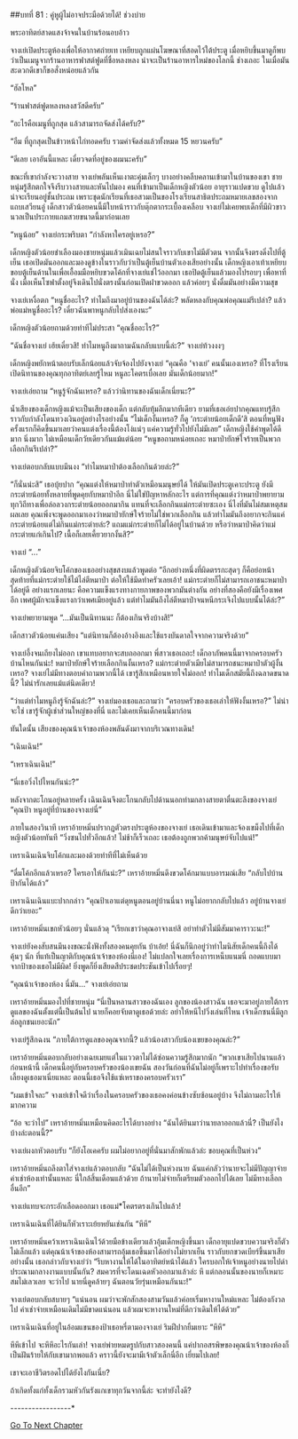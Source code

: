 ##บทที่ 81 : คู่หูผู้ไม่อาจประมือด้วยได้!
ช่วงบ่าย

พระอาทิตย์สาดแสงจ้าจนในบ้านร้อนอบอ้าว

จางเย่เปิดประตูห้องเพื่อให้อากาศถ่ายเท เหยียบถูกแผ่นโฆษณาที่สอดไว้ใต้ประตู เมื่อหยิบขึ้นมาดูก็พบว่าเป็นเมนูจากร้านอาหารฟาสต์ฟูดที่ชื่อหลงหลง น่าจะเป็นร้านอาหารใหม่ของโลกนี้ ช่างเถอะ ในเมื่อมันสะดวกดีเขาก็ขอสั่งหน่อยแล้วกัน

“ฮัลโหล”

“ร้านฟาสต์ฟูดหลงหลงสวัสดีครับ”

“อะไรคือเมนูที่ถูกสุด แล้วสามารถจัดส่งได้ครับ?”

“อืม ที่ถูกสุดเป็นข้าวหน้าไก่ทอดครับ รวมค่าจัดส่งแล้วทั้งหมด 15 หยวนครับ” 

“ดีเลย เอาอันนี้แหละ เดี๋ยวจดที่อยู่ของผมนะครับ”

ขณะที่เขากำลังจะวางสาย จางเย่พลันเห็นเงาตะคุ่มเล็กๆ บางอย่างคลืบคลานเข้ามาในบ้านของเขา ชายหนุ่มรู้สึกตกใจจึงรีบวางสายและหันไปมอง คนที่เข้ามาเป็นเด็กหญิงตัวน้อย อายุราวแปดขวบ ดูไปแล้วน่าจะเรียนอยู่ชั้นประถม เพราะชุดนักเรียนที่เธอสวมเป็นของโรงเรียนสาธิตประถมหมายเลขสองจากแถบเสวียนอู่ เด็กสาวตัวน้อยคนนี้มีใบหน้าราวกับตุ๊กตากระเบื้องเคลือบ จางเย่ไม่เคยพบเด็กที่มีผิวขาวนวลเป็นประกายแถมสวยขนาดนี้มาก่อนเลย

“หนูน้อย” จางเย่กระพริบตา “กำลังหาใครอยู่เหรอ?”

เด็กหญิงตัวน้อยชำเลืองมองชายหนุ่มแล้วเมินเฉยไม่สนใจราวกับเขาไม่มีตัวตน จากนั้นจึงตรงดิ่งไปที่ตู้เย็น เธอเปิดมันออกและมองดูข้างในราวกับว่าเป็นตู้เย็นบ้านตัวเองเสียอย่างนั้น เด็กหญิงเอาเท้าเหยียบขอบตู้เย็นด้านในเพื่อเอื้อมมือหยิบขวดโค้กที่จางเย่แช่ไว้ออกมา เธอปิดตู้เย็นแล้วมองไปรอบๆ เพื่อหาที่นั่ง เมื่อเห็นโซฟาตั้งอยู่จึงเดินไปนั่งตรงนั้นก่อนเปิดฝาขวดออก แล้วค่อยๆ นั่งดื่มมันอย่างมีความสุข

จางเย่เหงื่อตก “หนูชื่ออะไร? ทำไมถึงมาอยู่บ้านของฉันได้ล่ะ? พลัดหลงกับคุณพ่อคุณแม่รึเปล่า? แล้วพ่อแม่หนูชื่ออะไร? เดี๋ยวฉันพาหนูกลับไปส่งเองนะ”

เด็กหญิงตัวน้อยถามด้วยท่าทีไม่ประสา “คุณชื่ออะไร?”

“ฉันชื่อจางเย่ เฮ้ยเดี๋ยวสิ! ทำไมหนูถึงมาถามฉันกลับแบบนี้ล่ะ?” จางเย่ท้วงงงๆ

เด็กหญิงพยักหน้าตอบรับเล็กน้อยแล้วจับจ้องไปยังจางเย่ “คุณคือ ‘จางเย่’ คนนั้นเองเหรอ? ที่โรงเรียนเปิดนิทานของคุณทุกอาทิตย์เลยรู้ไหม หนูละโคตรเบื่อเลย มันเด็กน้อยมาก!” 

จางเย่เอ่ยถาม “หนูรู้จักฉันเหรอ? แล้วว่านิทานของฉันเด็กเนี่ยนะ?”

น้ำเสียงของเด็กหญิงแม้จะเป็นเสียงของเด็ก แต่กลับทุ้มลึกมากทีเดียว ยามที่เธอเอ่ยปากคุณแทบรู้สึกราวกับกำลังโดนทวงเงินอยู่อย่างไรอย่างนั้น “ไม่เด็กงั้นเหรอ? ก็ดู ‘กระต่ายน้อยเด็กดี’สิ ตอนที่หนูฟังครั้งแรกก็คิดขึ้นมาเลยว่าคนแต่งเรื่องนี้ต้องโง่แน่ๆ แค่ความรู้ทั่วไปยังไม่มีเลย” เด็กหญิงใช้คำพูดได้ดีมาก นิ่งมาก ไม่เหมือนเด็กวัยเดียวกันแม้แต่น้อย “หนูขอถามหน่อยเถอะ หมาป่ายักษ์ใจร้ายเป็นพวกเลือกกินรึเปล่า?”

จางเย่ตอบกลับแบบมึนงง “ทำไมหมาป่าต้องเลือกกินด้วยล่ะ?”

“ก็นั่นน่ะสิ” เธอบุ้ยปาก “คุณแต่งให้หมาป่าทำตัวเหมือนมนุษย์ได้ ให้มันเปิดประตูเคาะประตู ยังมีกระต่ายน้อยทั้งหลายที่พูดคุยกับหมาป่าอีก นี่ไม่ใช่ปัญหาหลักอะไร แต่การที่คุณแต่งว่าหมาป่าพยายามทุกวิถีทางเพื่อล่อลวงกระต่ายน้อยออกมากิน แทนที่จะเลือกกินแม่กระต่ายซะเอง นี่ไงที่มันไม่สมเหตุสมผลเลย คุณเพิ่งจะพูดออกมาเองว่าหมาป่ายักษ์ใจร้ายไม่ใช่พวกเลือกกิน แล้วทำไมมันถึงอยากจะกินแค่กระต่ายน้อยแต่ไม่กินแม่กระต่ายล่ะ? แถมแม่กระต่ายก็ไม่ได้อยู่ในบ้านด้วย หรือว่าหมาป่าคิดว่าแม่กระต่ายแก่เกินไป? เนื้อก็เลยเคี้ยวยากงั้นสิ?”

จางเย่ “...”

เด็กหญิงตัวน้อยจิบโค้กของเธออย่างสุขสงบแล้วพูดต่อ “อีกอย่างหนึ่งที่ผิดตรรกะสุดๆ ก็คือย่อหน้าสุดท้ายที่แม่กระต่ายใช้ไม้ไล่ตีหมาป่า ต่อให้ใช้มีดทำครัวเลยเอ้า! แม่กระต่ายก็ไม่สามารถเอาชนะหมาป่าได้อยู่ดี อย่างแรกเลยนะ คือความแข็งแรงทางกายภาพของพวกมันต่างกัน อย่างที่สองคือยังมีเรื่องเพศอีก เพศผู้มักจะแข็งแรงกว่าเพศเมียอยู่แล้ว แต่ทำไมมันถึงไล่ตีหมาป่าจนหนีกระเจิงไปแบบนั้นได้ล่ะ?”

จางเย่พยายามพูด “...มันเป็นนิทานนะ ก็ต้องเกินจริงบ้างสิ!”

เด็กสาวตัวน้อยแค่นเสียง “แต่นิทานก็ต้องอ้างอิงและใช้แรงบันดาลใจจากความจริงด้วย”

จางเย่อึ้งจนเถียงไม่ออก เขาแทบอยากจะสบถออกมา พี่สาวเธอเถอะ! เด็กอาภัพคนนี้มาจากครอบครัวบ้านไหนกันน่ะ! หมาป่ายักษ์ใจร้ายเลือกกินงั้นเหรอ? แม่กระต่ายตัวเมียไม่สามารถชนะหมาป่าตัวผู้งั้นเหรอ? จางเย่ไม่มีทางตอบคำถามพวกนี้ได้ เขารู้สึกเหมือนหายใจไม่ออก! ทำไมเด็กสมัยนี้ถึงฉลาดขนาดนี้? ไม่น่ารักเลยแม้แต่นิดเดียว!

“ว่าแต่ทำไมหนูถึงรู้จักฉันล่ะ?” จางเย่มองเธอและถามว่า “ครอบครัวของเธอเล่าให้ฟังงั้นเหรอ?” ไม่น่าจะใช่ เขารู้จักผู้เช่าส่วนใหญ่ของที่นี่ และไม่เคยเห็นเด็กคนนี้มาก่อน

ทันใดนั้น เสียงของคุณน้าเจ้าของห้องพลันดังมาจากบริเวณทางเดิน!

“เฉินเฉิน!”

“เหราเฉินเฉิน!”

“นี่เธอวิ่งไปไหนกันน่ะ?”

หลังจากตะโกนอยู่หลายครั้ง เฉินเฉินจึงตะโกนกลับไปด้านนอกท่ามกลางสายตาตื่นตะลึงของจางเย่ “คุณป้า หนูอยู่ที่บ้านของจางเย่นี่” 

ภายในสองวินาที เหราอ้ายหมิ่นปรากฏตัวตรงประตูห้องของจางเย่ เธอเดินเข้ามาและจ้องเขม็งไปที่เด็กหญิงตัวน้อยทันที “วิ่งซนไปทั่วอีกแล้ว! ไม่ช้าก็เร็วเถอะ เธอต้องถูกพวกค้ามนุษย์จับไปแน่!”

เหราเฉินเฉินจิบโค้กและมองด้วยท่าทีที่ไม่เห็นด้วย

“ดื่มโค้กอีกแล้วเหรอ? ใครเอาให้กันน่ะ?” เหราอ้ายหมิ่นดึงขวดโค้กมาแบบอารมณ์เสีย “กลับไปบ้านป้ากันได้แล้ว”

เหราเฉินเฉินแบะปากกล่าว “คุณป้าเอาแต่ดุหนูตอนอยู่บ้านนี่นา หนูไม่อยากกลับไปแล้ว อยู่บ้านจางเย่ดีกว่าเยอะ” 

เหราอ้ายหมิ่นเขกหัวน้อยๆ นั่นแล้วดุ “เรียกเขาว่าคุณอาจางเย่สิ อย่าทำตัวไม่มีสัมมาคาราวะนะ!”

จางเย่ยังคงสับสนมึนงงขณะนั่งฟังทั้งสองคนคุยกัน บ้าเอ้ย! นี่ฉันก็นึกอยู่ว่าทำไมนิสัยเด็กคนนี้ถึงได้คุ้นๆ นัก ที่แท้เป็นญาติกับคุณน้าเจ้าของห้องนี่เอง! ไม่แปลกใจเลยเรื่องการเหน็บแนมนี่ ถอดแบบมาจากป้าของเธอไม่มีผิด! ยิ่งพูดก็ยิ่งเสียดสีประชดประชันเข้าไปเรื่อยๆ!

“คุณน้าเจ้าของห้อง นี่มัน...” จางเย่เอ่ยถาม

เหราอ้ายหมิ่นมองไปที่ชายหนุ่ม “นี่เป็นหลานสาวของฉันเอง ลูกของน้องสาวฉัน เธอจะมาอยู่ภายใต้การดูแลของฉันตั้งแต่นี้เป็นต้นไป นายก็คอยจับตาดูเธอด้วยล่ะ อย่าให้หนีไปวิ่งเล่นที่ไหน เจ้าเด็กซนนี่มีลูกล่อลูกชนเยอะนัก”

จางเย่รู้สึกฉงน “ภายใต้การดูแลของคุณจากนี้? แล้วน้องสาวกับน้องเขยของคุณล่ะ?”

เหราอ้ายหมิ่นตอบกลับอย่างเฉยเมยแต่ในแววตาไม่ได้ซ่อนความรู้สึกมากนัก “พวกเขาเสียไปนานแล้ว ก่อนหน้านี้ เด็กคนนี้อยู่กับครอบครัวของน้องเขยฉัน สองวันก่อนที่ฉันไม่อยู่ก็เพราะไปทำเรื่องขอรับเลี้ยงดูเธอมาเนี่ยแหละ ตอนนี้เธอจึงใช้แซ่เหราของครอบครัวเรา”

“ผมเข้าใจละ” จางเย่เข้าใจดีว่าเรื่องในครอบครัวของเธอคงค่อนข้างซับซ้อนอยู่บ้าง จึงไม่ถามอะไรให้มากความ

“อ้อ จะว่าไป” เหราอ้ายหมิ่นเหมือนคิดอะไรได้บางอย่าง “ฉันได้ยินมาว่านายลาออกแล้วนี่? เป็นยังไงบ้างล่ะตอนนี้?”

จางเย่ผงกหัวตอบรับ “ก็ยังโอเคครับ ผมไม่อยากอยู่ที่นั่นมาสักพักแล้วล่ะ ขอบคุณที่เป็นห่วง”

เหราอ้ายหมิ่นถลึงตาใส่จางเย่แล้วตอบกลับ “ฉันไม่ได้เป็นห่วงนาย ฉันแค่กลัวว่านายจะไม่มีปัญญาจ่ายค่าเช่าห้องเท่านั้นแหละ นี่ใกล้สิ้นเดือนแล้วด้วย ถ้านายไม่จ่ายก็เตรียมตัวออกไปได้เลย ไม่มีทางเลือกอื่นอีก”

จางเย่แทบจะกระอักเลือดออกมา เธอแม่*โคตรตรงเกินไปแล้ว!

เหราเฉินเฉินที่ได้ยินก็หัวเราะเย้ยหยันเช่นกัน “หึหึ”

เหราอ้ายหมิ่นคว้าเหราเฉินเฉินไว้ด้วยมือข้างเดียวแล้วอุ้มเด็กหญิงขึ้นมา เด็กอายุแปดขวบความจริงก็ตัวไม่เล็กแล้ว แต่คุณน้าเจ้าของห้องสามารถอุ้มเธอขึ้นมาได้อย่างไม่ยากเย็น ราวกับยกขวดเบียร์ขึ้นมาเสียอย่างนั้น เธอกล่าวกับจางเย่ว่า “รีบหางานให้ได้ในอาทิตย์หน้าได้แล้ว ใครบอกให้เจ้าหนูอย่างนายไปด่าประณามกลางงานแบบนั้นกัน? สมควรที่จะโดนเฉดหัวออกมาแล้วล่ะ หึ แต่กลอนนั้นของนายก็เหมาะสมไม่เลวเลย จะว่าไป นายนี่ดูคล้ายๆ ฉันตอนวัยรุ่นเหมือนกันนะ!”

จางเย่ตอบกลับสบายๆ “แน่นอน ผมว่าจะพักสักสองสามวันแล้วค่อยเริ่มหางานใหม่แหละ ไม่ต้องกังวลไป ค่าเช่าจ่ายเหมือนเดิมไม่มีขาดแน่นอน แล้วผมจะหางานใหม่ที่ดีกว่าเดิมให้ได้ด้วย”

เหราเฉินเฉินที่อยู่ในอ้อมแขนของป้าเธอหรี่ตามองจางเย่ ริมฝีปากยิ้มเยาะ “หึหึ”

หึหึเข้าไป จะหึหึอะไรกันเล่า! จางเย่พ่ายหมดรูปกับสาวสองคนนี้ แค่ปากอสรพิษของคุณน้าเจ้าของห้องก็เป็นฝันร้ายให้กับเขามากพอแล้ว คราวนี้ยังจะมามีเจ้าตัวเล็กนี่อีก เยี่ยมไปเลย!

เขาจะเอาชีวิตรอดไปได้ยังไงกันเนี่ย?

ถ้าเกิดทั้งแก่ทั้งเด็กรวมหัวกันรังแกเขาทุกวันจากนี้ล่ะ จะทำยังไงดี?


-*-*-*-*-*-*-*-*-*-*-*-*-*-*-*-*-*


[Go To Next Chapter]( ./83.md)